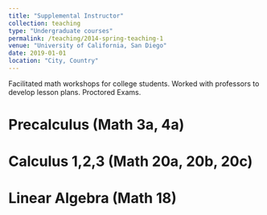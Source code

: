 ```yaml
---
title: "Supplemental Instructor"
collection: teaching
type: "Undergraduate courses"
permalink: /teaching/2014-spring-teaching-1
venue: "University of California, San Diego"
date: 2019-01-01
location: "City, Country"
---
```


Facilitated math workshops for college students.
Worked with professors to develop lesson plans.
Proctored Exams.

Precalculus (Math 3a, 4a)
======

Calculus 1,2,3 (Math 20a, 20b, 20c)
======

Linear Algebra (Math 18)
======
